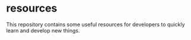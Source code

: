 # resources
This repository contains some useful resources for developers to quickly learn and develop new things.
